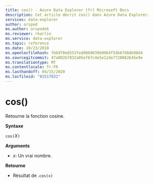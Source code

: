```yaml
---
title: cos() - Azure Data Explorer (fr) Microsoft Docs
description: Cet article décrit cos() dans Azure Data Explorer.
services: data-explorer
author: orspod
ms.author: orspodek
ms.reviewer: rkarlin
ms.service: data-explorer
ms.topic: reference
ms.date: 10/23/2018
ms.openlocfilehash: fbb970e6553fed0869039b0964f54b67d04b98d4
ms.sourcegitcommit: 47a002b7032a05ef67c4e5e12de7720062645e9e
ms.translationtype: MT
ms.contentlocale: fr-FR
ms.lasthandoff: 04/15/2020
ms.locfileid: "81517032"
---
```

# <a name="cos"></a>cos()

Retourne la fonction cosine.

**Syntaxe**

`cos(`*X*`)`

**Arguments**

* *x*: Un vrai nombre.

**Retourne**

* Résultat de .`cos(x)`